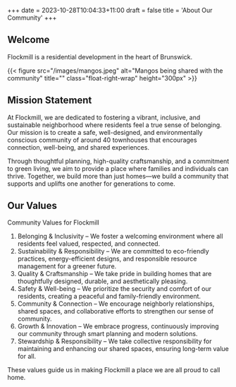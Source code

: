 +++
date = 2023-10-28T10:04:33+11:00
draft = false
title = 'About Our Community'
+++

## Welcome

Flockmill is a residential development in the heart of Brunswick.

{{< figure src="/images/mangos.jpeg" alt="Mangos being shared with the community" title="" class="float-right-wrap" height="300px" >}}

## Mission Statement

At Flockmill, we are dedicated to fostering a vibrant, inclusive, and sustainable neighborhood where residents feel a true sense of belonging. Our mission is to create a safe, well-designed, and environmentally conscious community of around 40 townhouses that encourages connection, well-being, and shared experiences.

Through thoughtful planning, high-quality craftsmanship, and a commitment to green living, we aim to provide a place where families and individuals can thrive. Together, we build more than just homes—we build a community that supports and uplifts one another for generations to come.

## Our Values

Community Values for Flockmill

1. Belonging & Inclusivity – We foster a welcoming environment where all residents feel valued, respected, and connected.
2. Sustainability & Responsibility – We are committed to eco-friendly practices, energy-efficient designs, and responsible resource management for a greener future.
3. Quality & Craftsmanship – We take pride in building homes that are thoughtfully designed, durable, and aesthetically pleasing.
4. Safety & Well-being – We prioritize the security and comfort of our residents, creating a peaceful and family-friendly environment.
5. Community & Connection – We encourage neighborly relationships, shared spaces, and collaborative efforts to strengthen our sense of community.
6. Growth & Innovation – We embrace progress, continuously improving our community through smart planning and modern solutions.
7. Stewardship & Responsibility – We take collective responsibility for maintaining and enhancing our shared spaces, ensuring long-term value for all.

These values guide us in making Flockmill a place we are all proud to call home.
